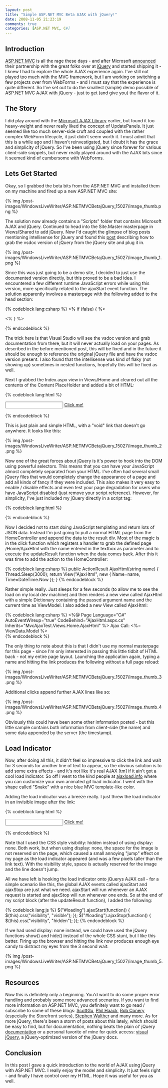 ```yaml
---
layout: post
title: "Simple ASP.NET MVC Beta AJAX with jQuery!"
date: 2008-11-05 21:23:19
comments: true
categories: [ASP.NET MVC, C#]
---
```

## Introduction
 
[ASP.NET MVC](http://www.asp.net/mvc/) is all the rage these days - and after Microsoft [announced](http://weblogs.asp.net/scottgu/archive/2008/09/28/jquery-and-microsoft.aspx) their partnership with the great folks over at [jQuery](http://www.jquery.com) and started shipping it - I knew I had to explore the whole AJAX experience again. I've still not played too much with the MVC framework, but I am working on switching a few projects over from WebForms - and I must say that the experience is quite different. So I've set out to do the smallest (simple) demo possible of ASP.NET MVC AJAX with jQuery - just to get (and give you) the flavor of it.
 
## The Story
 
I did play around with the [Microsoft AJAX Library](http://www.asp.net/ajax/) earlier, but found it too heavy-weight and never really liked the concept of UpdatePanels. It just seemed like too much server-side cruft and coupled with the rather complex WebForm lifecycle, it just didn't seem worth it. I must admit that this is a while ago and I haven't reinvestigated, but I doubt it has the grace and simplicity of jQuery. So I've been using jQuery since forever for various client-side snippets, but never really played around with the AJAX bits since it seemed kind of cumbersome with WebForms.
 
## Lets Get Started
 
Okay, so I grabbed the beta bits from the ASP.NET MVC and installed them on my machine and fired up a new ASP.NET MVC site:
 
{% img /post-images/WindowsLiveWriter/ASP.NETMVCBetajQuery_15027/image_thumb.png %} 
 
The solution now already contains a "Scripts" folder that contains Microsoft AJAX and jQuery. Continued to head into the Site.Master masterpage in Views/Shared to add jQuery. Now I'd caught the glimpse of blog posts mentioning intellisense for jQuery and found this [post](http://blogs.msdn.com/webdevtools/archive/2008/10/28/rich-intellisense-for-jquery.aspx) describing how to grab the vsdoc version of jQuery from the jQuery site and plug it in.
 
{% img /post-images/WindowsLiveWriter/ASP.NETMVCBetajQuery_15027/image_thumb_1.png %} 
 
Since this was just going to be a demo site, I decided to just use the documented version directly, but this proved to be a bad idea. I encountered a few different runtime JavaScript errors while using this version, more specifically related to the ajaxStart event function. The solution apparently involves a masterpage with the following added to the head section:

{% codeblock lang:csharp %}
<% if (false) { %>
<script type="text/javascript" src="../../Scripts/jquery-1.2.6-vsdoc.js"></script>
<% } %>
<script type="text/javascript" src="../../Scripts/jquery-1.2.6.min.js"></script>
{% endcodeblock %}

The trick here is that Visual Studio will see the vsdoc version and grab documentation from there, but it will never actually load on your pages. As described in the before mentioned post, this will be fixed and in the future it should be enough to reference the original jQuery file and have the vsdoc version present. I also found that the intellisense was kind of flaky (not showing up) sometimes in nested functions, hopefully this will be fixed as well.

Next I grabbed the Index.aspx view in Views/Home and cleared out all the contents of the Content PlaceHolder and added a bit of HTML:

{% codeblock lang:html %}
<div>
    <input type="text" id="name" />
    <a href="#" id="link">Click me!</a>
    <div id="result" style="margin-top: 15px"></div>
</div>
{% endcodeblock %}

This is just plain and simple HTML, with a "void" link that doesn't go anywhere. It looks like this:

{% img /post-images/WindowsLiveWriter/ASP.NETMVCBetajQuery_15027/image_thumb_2.png %} 

Now one of the great forces about jQuery is it's power to hook into the DOM using powerful selectors. This means that you can have your JavaScript almost completely separated from your HTML. I've often had several small jQuery files that would completely change the appearance of a page and add all kinds of fancy if they were included. This also makes it very easy to enable / disable effects and even test your page degradation for users who have JavaScript disabled (just remove your script reference). However, for simplicity, I've just included my jQuery directly in a script tag:

{% codeblock lang:html %}
<script type="text/javascript">
    $(document).ready(function() {
        // Register a click handler on our link
        $("#link").click(function() {
            // Perform a get with a callback of updateResult
            $.get("/Home/AjaxHtml", getName(), updateResult, "html");
        });
        // Extract name from textbox as associative array (JSON)
        function getName() {
            return { name: $("#name").val() };
        }
        // Append HTML to the result div
        function updateResult(html) {
            $("#result").append(html);
        }
    });
</script>
{% endcodeblock %}

Now I decided not to start doing JavaScript templating and return lots of JSON data. Instead I'm just going to pull a normal HTML page from the HomeController and append the data to the result div. Most of the magic is in the click function which registers a handler to grab the defined page /Home/AjaxHtml with the name entered in the textbox as parameter and to execute the updateResult function when the data comes back. After this it was time to add the action to the HomeController: 

{% codeblock lang:csharp %}
public ActionResult AjaxHtml(string name)
{
    Thread.Sleep(3000);
    return View("AjaxHtml", new { Name=name, Time=DateTime.Now });
}
{% endcodeblock %}

Rather simple really. Just sleeps for a few seconds (to allow me to see the load on my local dev machine) and then renders a new view called AjaxHtml with a simple Dictionary containing the passed argument name and the current time as ViewModel. I also added a new View called AjaxHtml:

{% codeblock lang:csharp %}
<%@ Page Language="C#" AutoEventWireup="true" 
 CodeBehind="AjaxHtml.aspx.cs" 
 Inherits="MvcAjaxTest.Views.Home.AjaxHtml" %>
Ajax Call: <%= ViewData.Model %><br />
{% endcodeblock %}

The only thing to note about this is that I didn't use my normal masterpage for this page - since I'm only interested in passing this little tidbit of HTML back - not my entire page layout. Launching the application again, typing a name and hitting the link produces the following without a full page reload:

{% img /post-images/WindowsLiveWriter/ASP.NETMVCBetajQuery_15027/image_thumb_3.png %} 

Additional clicks append further AJAX lines like so:

{% img /post-images/WindowsLiveWriter/ASP.NETMVCBetajQuery_15027/image_thumb_4.png %} 

Obviously this could have been some other information posted - but this little sample contains both information from client-side (the name) and some data appended by the server (the timestamp).

## Load Indicator

Now, after doing all this, it didn't feel so impressive to click the link and wait for 3 seconds for another line of text to appear, so the obvious solution is to add some extra effects - and it's not like it's real AJAX [tm] if it ain't got a cool load indicator. So off I went to the kind people at [ajaxload.info](http://www.ajaxload.info/) where you can customize your own animated gif load indicator. I went with the shape called "Snake" with a nice blue MVC template-like color.

Adding the load indicator was a breeze really. I just threw the load indicator in an invisible image after the link:

{% codeblock lang:html %}
<div>
    <input type="text" id="name" />
    <a href="#" id="link">Click me!</a>
    <img id="loading" style="visibility: hidden" 
      src="../../Content/small-ajax.gif" />
    <div id="result" style="margin-top: 15px"></div>
</div>
{% endcodeblock %}

Note that I used the CSS style visibility: hidden instead of using display: none. Both work, but when using display: none, the space for the image is not reserved on the page, which caused a small annoying "jump" effect on my page as the load indicator appeared (and was a few pixels taller than the link text). With the visibility style, space is actually reserved for the image and the line doesn't jump.

All we have left is hooking the load indicator onto jQuerys AJAX call - for a simple scenario like this, the global AJAX events called ajaxStart and ajaxStop are just what we need. ajaxStart will run whenever an AJAX request is started and ajaxStop will run whenever one ends. So at the end of my script block (after the updateResult function), I added the following:

{% codeblock lang:js %}
$("#loading").ajaxStart(function() { $(this).css("visibility", "visible"); });
$("#loading").ajaxStop(function() { $(this).css("visibility", "hidden"); });
{% endcodeblock %}

If we had used display: none instead, we could have used the jQuery functions show() and hide() instead of the whole CSS stunt, but I like this better. Firing up the browser and hitting the link now produces enough eye candy to distract my eyes from the 3 second wait:

{% img /post-images/WindowsLiveWriter/ASP.NETMVCBetajQuery_15027/image_thumb_5.png %}

## Resources

Now this is definitely only a beginning. You'd want to do some proper error handling and probably some more advanced scenarios.
If you want to find more information on ASP.NET MVC, you definitely want to go read / subscribe to some of these blogs: [ScottGu](http://weblogs.asp.net/Scottgu/), [Phil Haack](http://haacked.com/), [Rob Conery](http://blog.wekeroad.com/) (especially the Storefront series), [Stephen Walther](http://weblogs.asp.net/StephenWalther/) and many more.
As for more jQuery, there's been a storm of posts about this lately, which should be easy to find, but for documentation, nothing beats the plain ol' jQuery [documentation](http://docs.jquery.com/) or a personal favorite of mine for quick access: [visual jQuery](http://visualjquery.com/), a jQuery-optimized version of the jQuery docs. 

## Conclusion

In this post I gave a quick introduction to the world of AJAX using jQuery with ASP.NET MVC. I really enjoy the model and simplicity. It just feels right - and finally I have control over my HTML. Hope it was useful for you as well. 
